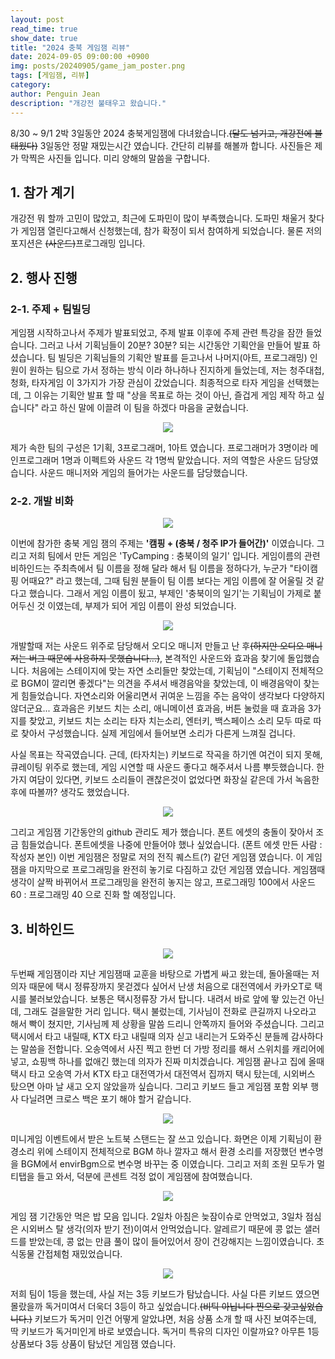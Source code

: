 ```yaml
---
layout: post
read_time: true
show_date: true
title: "2024 충북 게임잼 리뷰"
date: 2024-09-05 09:00:00 +0900
img: posts/20240905/game_jam_poster.png
tags: [게임잼, 리뷰]
category:
author: Penguin Jean
description: "개강전 불태우고 왔습니다."
---
```


8/30 ~ 9/1 2박 3일동안  2024 충북게임잼에 다녀왔습니다.~~(달도 넘기고, 개강전에 불태웠다)~~ 3일동안 정말 재밌는시간 였습니다. 간단히 리뷰를 해볼까 합니다. 사진들은 제가 막찍은 사진들 입니다. 미리 양해의 말씀을 구합니다.

## 1. 참가 계기

개강전 뭐 할까 고민이 많았고, 최근에 도파민이 많이 부족했습니다. 도파민 채울거 찾다가 게임잼 열린다고해서 신청했는데, 참가 확정이 되서 참여하게 되었습니다. 물론 저의 포지션은 ~~(사운드)~~프로그래밍 입니다. 

## 2. 행사 진행

### 2-1. 주제 + 팀빌딩

게임잼 시작하고나서 주제가 발표되었고, 주제 발표 이후에 주제 관련 특강을 잠깐 들었습니다. 그러고 나서 기획님들이 20분? 30분? 되는 시간동안 기획안을 만들어 발표 하셨습니다. 팀 빌딩은 기획님들의 기획안 발표를 듣고나서 나머지(아트, 프로그래밍) 인원이 원하는 팀으로 가서 정하는 방식 이라 하나하나 진지하게 들었는데, 저는 청주대첩, 청화, 타자게임 이 3가지가 가장 관심이 갔었습니다. 최종적으로 타자 게임을 선택했는데, 그 이유는 기획안 발표 할 때 "상을 목표로 하는 것이 아닌, 즐겁게 게임 제작 하고 싶습니다" 라고 하신 말에 이끌려 이 팀을 하겠다 마음을 굳혔습니다.

<center><img src="./assets/img/posts/20240905/cb_game_jam_introduction.png"></center>

제가 속한 팀의 구성은 1기획, 3프로그래머, 1아트 였습니다. 프로그래머가 3명이라 메인프로그래머 1명과 이펙트와 사운드 각 1명씩 맡았습니다. 저의 역할은 사운드 담당였습니다. 사운드 매니저와 게임의 들어가는 사운드를 담당했습니다. 

### 2-2. 개발 비화
<center><img src="./assets/img/posts/20240905/tycamping_meaning.png"></center>

이번에 참가한 충북 게임 잼의 주제는 **'캠핑 + (충북 / 청주 IP가 들어간)'** 이였습니다. 그리고 저희 팀에서 만든 게임은 'TyCamping : 충북이의 일기' 입니다. 게임이름의 관련 비하인드는 주최측에서 팀 이름을 정해 달라 해서 팀 이름을 정하다가, 누군가 "타이캠핑 어때요?" 라고 했는데, 그때 팀원 분들이 팀 이름 보다는 게임 이름에 잘 어울릴 것 같다고 했습니다. 그래서 게임 이름이 됬고, 부제인 '충북이의 일기'는 기획님이 가제로 붙어두신 것 이였는데, 부제가 되어 게임 이름이 완성 되었습니다.

<center><img src="./assets/img/posts/20240905/sound_list.png"></center>

개발할때 저는 사운드 위주로 담당해서 오디오 매니저 만들고 난 후~~(하지만 오디오 매니저는 버그 때문에 사용하지 못했습니다...)~~, 본격적인 사운드와 효과음 찾기에 돌입했습니다. 처음에는 스테이지에 맞는 자연 소리들만 찾았는데, 기획님이 "스테이지 전체적으로 BGM이 깔리면 좋겠다"는 의견을 주셔서 배경음악을 찾았는데, 이 배경음악이 찾는게 힘들었습니다. 자연소리와 어울리면서 귀여운 느낌을 주는 음악이 생각보다 다양하지 않더군요... 효과음은 키보드 치는 소리, 애니메이션 효과음, 버튼 눌렀을 때 효과음 3가지를 찾았고, 키보드 치는 소리는 타자 치는소리, 엔터키, 백스페이스 소리 모두 따로 따로 찾아서 구성했습니다. 실제 게임에서 들어보면 소리가 다른게 느껴질 겁니다.

사실 목표는 작곡였습니다. 근데, (타자치는) 키보드로 작곡을 하기엔 여건이 되지 못해, 큐레이팅 위주로 했는데, 게임 시연할 때 사운드 좋다고 해주셔서 나름 뿌듯했습니다. 한가지 여담이 있다면, 키보드 소리들이 괜찮은것이 없었다면 화장실 같은데 가서 녹음한 후에 따볼까? 생각도 했었습니다.

<center><img src="./assets/img/posts/20240905/github_pullrequest.png"></center>

그리고 게임잼 기간동안의  github 관리도 제가 했습니다.  폰트 에셋의 충돌이 잦아서 조금 힘들었습니다. 폰트에셋을 나중에 만들어야 했나 싶었습니다. (폰트 에셋 만든 사람 : 작성자 본인) 이번 게임잼은 정말로 저의 전직 퀘스트(?) 같던 게임잼 였습니다. 이 게임잼을 마지막으로 프로그래밍을 완전히 놓기로 다짐하고 갔던 게임잼 였습니다. 게임잼때 생각이 살짝 바뀌어서  프로그래밍을 완전히 놓지는 않고, 프로그래밍 100에서 사운드 60 : 프로그래밍 40 으로 진화 할 예정입니다. 

## 3. 비하인드

<center><img src="./assets/img/posts/20240905/packing_before_after.png"></center>

두번째 게임잼이라 지난 게임잼때 교훈을 바탕으로 가볍게 싸고 왔는데, 돌아올때는 저 의자 때문에 택시 정류장까지 못걷겠다 싶어서 난생 처음으로 대전역에서 카카오T로 택시를 불러보았습니다. 보통은 택시정류장 가서 탑니다. 내려서 바로 앞에 뙇 있는건 아닌데, 그래도 걸을말한 거리 입니다. 택시 불렀는데, 기사님이 전화로 큰길까지 나오라고 해서 빡이 쳤지만, 기사님께 제 상황을 말씀 드리니 안쪽까지 들어와 주셨습니다. 그리고 택시에서 타고 내릴때, KTX 타고 내릴때 의자 싣고 내리는거 도와주신 분들께 감사하다는 말씀을 전합니다. 오송역에서 사진 찍고 한번 더 가방 정리를 해서 스위치를 캐리어에 넣고, 쇼핑백 하나를 없애긴 했는데 의자가 진짜 미치겠습니다. 게임잼 끝나고 집에 올때 택시 타고 오송역 가서 KTX 타고 대전역가서 대전역서 집까지 택시 탔는데, 시외버스 탔으면 아마 날 새고 오지 않았을까 싶습니다. 그리고 키보드 들고 게임잼 포함 외부 행사 다닐려면 크로스 백은 포기 해야 할거 같습니다.

<center><img src="./assets/img/posts/20240905/minigame_gift.png"></center>

미니게임 이벤트에서 받은 노트북 스탠드는 잘 쓰고 있습니다. 화면은 이제 기획님이 환경소리 위에 스테이지 전체적으로 BGM 하나 깔자고 해서  환경 소리를 저장했던 변수명을 BGM에서  envirBgm으로 변수명 바꾸는 중 이였습니다. 그리고 저희 조원 모두가 멀티탭을 들고 와서, 덕분에 콘센트 걱정 없이 게임잼에 참여했습니다.

<center><img src="./assets/img/posts/20240905/eaten_by_gamejam.png"></center>

게임 잼 기간동안 먹은 밥 모음 입니다. 2일차 아침은 늦잠이슈로 안먹었고, 3일차 점심은 시외버스 탈 생각(의자 받기 전)이여서 안먹었습니다. 알레르기 때문에 콩 없는 샐러드를 받았는데, 콩 없는 만큼 풀이 많이 들어있어서 장이 건강해지는 느낌이였습니다. 초식동물 간접체험 재밌었습니다. 

<center><img src="./assets/img/posts/20240905/gamejam_prize.png"></center>

저희 팀이 1등을 했는데, 사실 저는 3등 키보드가 탐났습니다. 사실 다른 키보드 였으면 몰랐을까 독거미여서 더욱더 3등이 하고 싶었습니다.~~(비틱 아닙니다 찐으로 갖고싶었습니다.)~~ 키보드가 독거미 인건 어떻게 알았냐면, 처음 상품 소개 할 때 사진 보여주는데, 딱 키보드가 독거미인게 바로 보였습니다. 독거미 특유의 디자인 이랄까요? 아무튼 1등 상품보다 3등 상품이 탐났던 게임잼 였습니다.